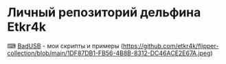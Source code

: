 # Личный репозиторий дельфина Etkr4k
⌨ [BadUSB](https://github.com/etkr4k/flipper-badusb) - мои скрипты и примеры
(https://github.com/etkr4k/flipper-collection/blob/main/1DF87DB1-FB56-4B8B-8312-DC46ACE2E67A.jpeg)
